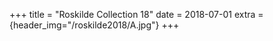 +++
title = "Roskilde Collection 18"
date = 2018-07-01
extra = {header_img="/roskilde2018/A.jpg"}
+++

<div data-nanogallery2='{
  "thumbnailWidth":   300,
  "thumbnailHeight":  300
  }'>
  <a href="/roskilde2018/A.jpg"></a>
  <a href="/roskilde2018/C-759x1265.jpg"></a>
  <a href="/roskilde2018/D-759x1265.jpg"></a>
  <a href="/roskilde2018/I-759x397.jpg"></a>
  <a href="/roskilde2018/J-759x1265.jpg"></a>
  <a href="/roskilde2018/K-759x1265.jpg"></a>
  <a href="/roskilde2018/O-759x1139.jpg"></a>
  <a href="/roskilde2018/P-759x1139.jpg"></a>
</div>
